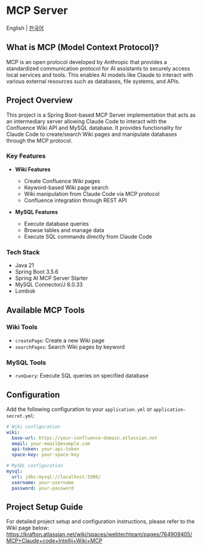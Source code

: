 # MCP Server

English | [한국어](./README.md)

## What is MCP (Model Context Protocol)?

MCP is an open protocol developed by Anthropic that provides a standardized communication protocol for AI assistants to securely access local services and tools. This enables AI models like Claude to interact with various external resources such as databases, file systems, and APIs.

## Project Overview

This project is a Spring Boot-based MCP Server implementation that acts as an intermediary server allowing Claude Code to interact with the Confluence Wiki API and MySQL database. It provides functionality for Claude Code to create/search Wiki pages and manipulate databases through the MCP protocol.

### Key Features
- **Wiki Features**
  - Create Confluence Wiki pages
  - Keyword-based Wiki page search
  - Wiki manipulation from Claude Code via MCP protocol
  - Confluence integration through REST API

- **MySQL Features**
  - Execute database queries
  - Browse tables and manage data
  - Execute SQL commands directly from Claude Code

### Tech Stack
- Java 21
- Spring Boot 3.5.6
- Spring AI MCP Server Starter
- MySQL Connector/J 8.0.33
- Lombok

## Available MCP Tools

### Wiki Tools
- `createPage`: Create a new Wiki page
- `searchPages`: Search Wiki pages by keyword

### MySQL Tools
- `runQuery`: Execute SQL queries on specified database

## Configuration

Add the following configuration to your `application.yml` or `application-secret.yml`:

```yaml
# Wiki configuration
wiki:
  base-url: https://your-confluence-domain.atlassian.net
  email: your-email@example.com
  api-token: your-api-token
  space-key: your-space-key

# MySQL configuration
mysql:
  url: jdbc:mysql://localhost:3306/
  username: your-username
  password: your-password
```

## Project Setup Guide

For detailed project setup and configuration instructions, please refer to the Wiki page below:
https://krafton.atlassian.net/wiki/spaces/webtechteam/pages/764909405/MCP+Claude+code+Intellij+Wiki+MCP